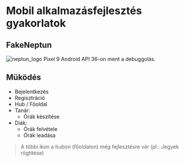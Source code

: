 # Mobil alkalmazásfejlesztés gyakorlatok
## FakeNeptun
![neptun_logo](C:\Users\fintu\AndroidStudioProjects\FakeNeptun\app\src\main\res\drawable\logo.png)
Pixel 9 Android API 36-on ment a debuggolás.

## Müködés
- Bejelentkezés
- Regisztráció
- Hub / Főoldal
- Tanár:
  - Órák készítése
- Diák:
  - Órák felvétele
  - Órák leadása
> A többi ikon a hubon (főoldalon) még fejlesztésre vár (pl.: Jegyek rögtítése)
